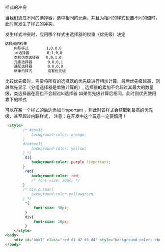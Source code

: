 样式的冲突

当我们通过不同的选择器，选中相同的元素，并且为相同的样式设置不同的值时，此时就发生了样式的冲突。

发生样式冲突时，应用哪个样式由选择器的权重（优先级）决定

```html
选择器的权重
    内联样式        1,0,0,0
    id选择器        0,1,0,0
    类和伪类选择器   0,0,1,0
    元素选择器       0,0,0,1
    通配选择器       0,0,0,0
    继承的样式       没有优先级
```

比较优先级时，需要将所有的选择器的优先级进行相加计算，最后优先级越高，则越优先显示（分组选择器是单独计算的）,
    选择器的累加不会超过其最大的数量级，类选择器在高也不会超过id选择器
    如果优先级计算后相同，此时则优先使用靠下的样式

可以在某一个样式的后边添加 !important ，则此时该样式会获取到最高的优先级，甚至超过内联样式，
    注意：在开发中这个玩意一定要慎用！

```html
 <style>
        /* #box1{
            background-color: orange;
        }
        div#box1{
            background-color: yellow;
        } */
        .d1{
            background-color: purple !important;
        }
        .red{
            background-color: red;
            /* font-size: 20px; */
        }
        /* div,p,span{
            background-color:yellowgreen;
        } */
         *{
             font-size: 50px;
         }
         div{
             font-size: 20px;
         }
    </style>
<body>
    <div id="box1" class="red d1 d2 d3 d4" style="background-color: chocolate;">我是一个div <span>我是div中的span</span></div>
</body>
```